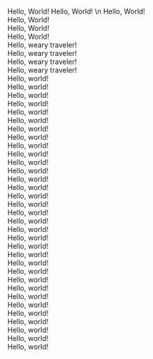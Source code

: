 Hello, World!
Hello, World! \n Hello, World!  
    Hello, World!  
    Hello, World!  
    Hello, World!  
    Hello, weary traveler!  
    Hello, weary traveler!  
    Hello, weary traveler!  
    Hello, weary traveler!  
    Hello, world!  
    Hello, world!  
    Hello, world!  
    Hello, world!  
    Hello, world!  
    Hello, world!  
    Hello, world!  
    Hello, world!  
    Hello, world!  
    Hello, world!  
    Hello, world!  
    Hello, world!  
    Hello, world!  
    Hello, world!  
    Hello, world!  
    Hello, world!  
    Hello, world!  
    Hello, world!  
    Hello, world!  
    Hello, world!  
    Hello, world!  
    Hello, world!  
    Hello, world!  
    Hello, world!  
    Hello, world!  
    Hello, world!  
    Hello, world!  
    Hello, world!  
    Hello, world!  
    Hello, world!  
    Hello, world!  
    Hello, world!  
    Hello, world!